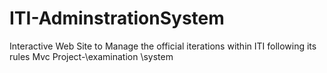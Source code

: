# ITI-AdminstrationSystem
Interactive Web Site to Manage the official iterations within ITI following its rules 
Mvc Project-\examination \system
